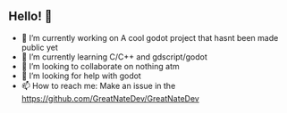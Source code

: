## Hello! 👋
- 🔭 I’m currently working on A cool godot project that hasnt been made public yet
- 🌱 I’m currently learning C/C++ and gdscript/godot
- 👯 I’m looking to collaborate on nothing atm
- 🤔 I’m looking for help with godot
- 📫 How to reach me: Make an issue in the https://github.com/GreatNateDev/GreatNateDev
